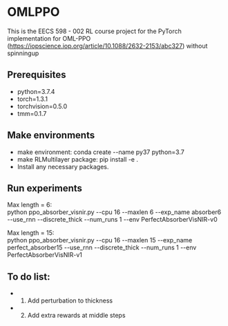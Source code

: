 # OMLPPO

This is the EECS 598 - 002 RL course project for the PyTorch implementation for OML-PPO (https://iopscience.iop.org/article/10.1088/2632-2153/abc327) without spinningup

## Prerequisites
- python=3.7.4
- torch=1.3.1
- torchvision=0.5.0
- tmm=0.1.7

## Make environments
- make environment: conda create --name py37 python=3.7
- make RLMultilayer package: pip install -e .
- Install any necessary packages. 

## Run experiments

Max length = 6:  
python ppo_absorber_visnir.py --cpu 16 --maxlen 6 --exp_name absorber6 --use_rnn --discrete_thick --num_runs 1 --env PerfectAbsorberVisNIR-v0

Max length = 15:  
python ppo_absorber_visnir.py --cpu 16 --maxlen 15 --exp_name perfect_absorber15 --use_rnn --discrete_thick --num_runs 1 --env PerfectAbsorberVisNIR-v1

## To do list:
- 1. Add perturbation to thickness
- 2. Add extra rewards at middle steps
